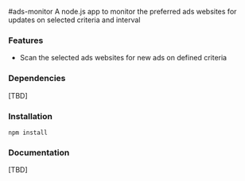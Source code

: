 #ads-monitor
A node.js app to monitor the preferred ads websites for updates on selected criteria and interval

### Features
* Scan the selected ads websites for new ads on defined criteria

### Dependencies
[TBD]

### Installation
`npm install`

### Documentation
[TBD]